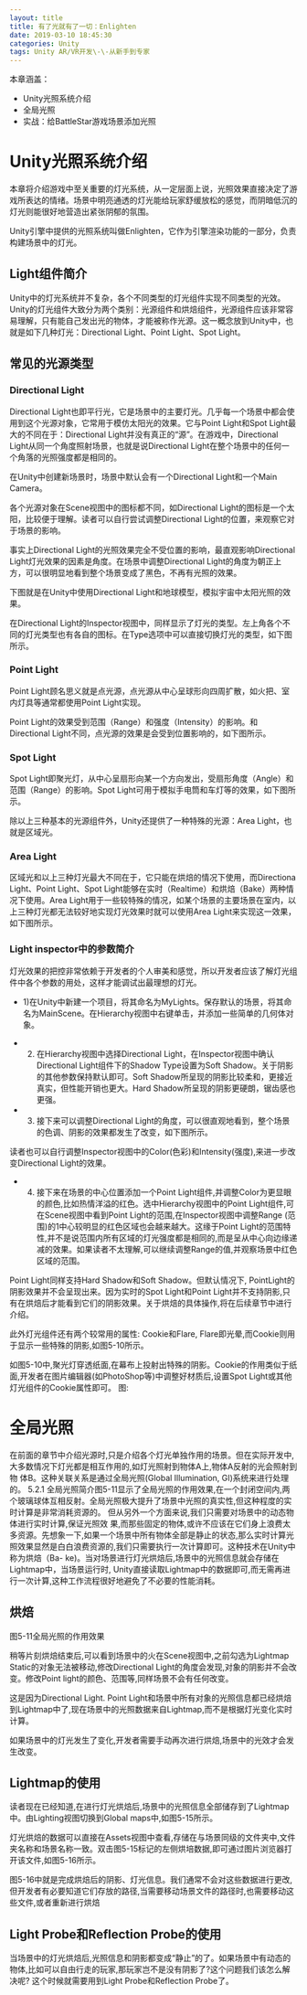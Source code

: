 ```yaml
---
layout: title
title: 有了光就有了一切：Enlighten
date: 2019-03-10 18:45:30
categories: Unity
tags: Unity AR/VR开发\-\-从新手到专家
---
```

本章涵盖：
* Unity光照系统介绍 
* 全局光照
* 实战：给BattleStar游戏场景添加光照

<!--more-->

# Unity光照系统介绍

本章将介绍游戏中至关重要的灯光系统，从一定层面上说，光照效果直接决定了游戏所表达的情绪。场景中明亮通透的灯光能给玩家舒缓放松的感觉，而阴暗低沉的灯光则能很好地营造出紧张阴郁的氛围。 

Unity引擎中提供的光照系统叫做Enlighten，它作为引擎渲染功能的一部分，负责构建场景中的灯光。

## Light组件简介 

Unity中的灯光系统并不复杂，各个不同类型的灯光组件实现不同类型的光效。Unity的灯光组件大致分为两个类别：光源组件和烘焙组件，光源组件应该非常容易理解，只有能自己发出光的物体，才能被称作光源。这一概念放到Unity中，也就是如下几种灯光：Directional Light、Point Light、Spot Light。

## 常见的光源类型
### Directional Light  

Directional Light也即平行光，它是场景中的主要灯光。几乎每一个场景中都会使用到这个光源对象，它常用于模仿太阳光的效果。它与Point Light和Spot Light最大的不同在于：Directional Light并没有真正的“源”。在游戏中，Directional Light从同一个角度照射场景，也就是说Directional Light在整个场景中的任何一个角落的光照强度都是相同的。 

在Unity中创建新场景时，场景中默认会有一个Directional Light和一个Main Camera。

各个光源对象在Scene视图中的图标都不同，如Directional Light的图标是一个太阳，比较便于理解。读者可以自行尝试调整Directional Light的位置，来观察它对于场景的影响。

事实上Directional Light的光照效果完全不受位置的影响，最直观影响Directional Light灯光效果的因素是角度。在场景中调整Directional Light的角度为朝正上方，可以很明显地看到整个场景变成了黑色，不再有光照的效果。

下图就是在Unity中使用Directional Light和地球模型，模拟宇宙中太阳光照的效果。

在Directional Light的Inspector视图中，同样显示了灯光的类型。左上角各个不同的灯光类型也有各自的图标。在Type选项中可以直接切换灯光的类型，如下图所示。

### Point Light
Point Light顾名思义就是点光源，点光源从中心呈球形向四周扩散，如火把、室内灯具等通常都使用Point Light实现。

Point Light的效果受到范围（Range）和强度（Intensity）的影响。和Directional Light不同，点光源的效果是会受到位置影响的，如下图所示。

### Spot Light
Spot Light即聚光灯，从中心呈扇形向某一个方向发出，受扇形角度（Angle）和范围（Range）的影响。Spot Light可用于模拟手电筒和车灯等的效果，如下图所示。

除以上三种基本的光源组件外，Unity还提供了一种特殊的光源：Area Light，也就是区域光。

### Area Light  
区域光和以上三种灯光最大不同在于，它只能在烘焙的情况下使用，而Directiona  Light、Point Light、Spot Light能够在实时（Realtime）和烘焙（Bake）两种情况下使用。Area Light用于一些较特殊的情况，如某个场景的主要场景在室内，以上三种灯光都无法较好地实现灯光效果时就可以使用Area Light来实现这一效果，如下图所示。 

### Light inspector中的参数简介  

灯光效果的把控非常依赖于开发者的个人审美和感觉，所以开发者应该了解灯光组件中各个参数的用处，这样才能调试出最理想的灯光。

* 1)在Unity中新建一个项目，将其命名为MyLights。保存默认的场景，将其命名为MainScene。在Hierarchy视图中右键单击，并添加一些简单的几何体对象。

* 2) 在Hierarchy视图中选择Directional Light，在Inspector视图中确认Directional Light组件下的Shadow Type设置为Soft Shadow。关于阴影的其他参数保持默认即可。Soft Shadow所呈现的阴影比较柔和，更接近真实，但性能开销也更大。Hard Shadow所呈现的阴影更硬朗，锯齿感也更强。

* 3) 接下来可以调整Directional Light的角度，可以很直观地看到，整个场景的色调、阴影的效果都发生了改变，如下图所示。

读者也可以自行调整Inspector视图中的Color(色彩)和Intensity(强度),来进一步改变Directional Light的效果。

* 4) 接下来在场景的中心位置添加一个Point Light组件,并调整Color为更显眼的颜色,比如热情洋溢的红色。选中Hierarchy视图中的Point Light组件,可在Scene视图中看到Point Light的范围,在Inspector视图中调整Range (范围)的1中心较明显的红色区域也会越来越大。这缘于Point Light的范围特性,并不是说范围内所有区域的灯光强度都是相同的,而是呈从中心向边缘递减的效果。如果读者不太理解,可以继续调整Range的值,并观察场景中红色区域的范围。

Point Light同样支持Hard Shadow和Soft Shadow。但默认情况下, PointLight的阴影效果并不会呈现出来。因为实时的Spot Light和Point Light并不支持阴影,只有在烘焙后才能看到它们的阴影效果。关于烘焙的具体操作,将在后续章节中进行介绍。

此外灯光组件还有两个较常用的属性: Cookie和Flare, Flare即光晕,而Cookie则用于显示一些特殊的阴影,如图5-10所示。

如图5-10中,聚光灯穿透纸面,在幕布上投射出特殊的阴影。Cookie的作用类似于纸面,开发者在图片编辑器(如PhotoShop等)中调整好材质后,设置Spot Light或其他灯光组件的Cookie属性即可。
图:

# 全局光照

在前面的章节中介绍光源时,只是介绍各个灯光单独作用的场景。但在实际开发中,  大多数情况下灯光都是相互作用的,如灯光照射到物体A上,物体A反射的光会照射到物  体B。这种关联关系是通过全局光照(Global Illumination, GI)系统来进行处理的。
5.2.1 全局光照简介图5-11显示了全局光照的作用效果,在一个封闭空间内,两个玻璃球体互相反射。全局光照极大提升了场景中光照的真实性,但这种程度的实时计算是非常消耗资源的。  但从另外一个方面来说,我们只需要对场景中的动态物体进行实时计算,保证光照效  果,而那些固定的物体,或许不应该在它们身上浪费太多资源。先想象一下,如果一个场景中所有物体全部是静止的状态,那么实时计算光照效果显然是白白浪费资源的,我们只需要执行一次计算即可。这种技术在Unity中称为烘焙（Ba-  ke)。当对场景进行灯光烘焙后,场景中的光照信息就会存储在Lightmap中，当场景运行时, Unity直接读取Lightmap中的数据即可,而无需再进行一次计算,这种工作流程很好地避免了不必要的性能消耗。

## 烘焙
图5-11全局光照的作用效果

稍等片刻烘焙结束后,可以看到场景中的火在Scene视图中,之前勾选为Lightmap Static的对象无法被移动,修改Directional Light的角度会发现,对象的阴影并不会改变。修改Point light的颜色、范围等,同样场景不会有任何改变。

这是因为Directional Light. Point Light和场景中所有对象的光照信息都已经烘焙到Lightmap中了,现在场景中的光照数据来自Lightmap,而不是根据灯光变化实时计算。

如果场景中的灯光发生了变化,开发者需要手动再次进行烘焙,场景中的光效才会发生改变。

## Lightmap的使用
	
读者现在已经知道,在进行灯光烘焙后,场景中的光照信息全部储存到了Lightmap中。由Lighting视图切换到Global maps中,如图5-15所示。

灯光烘焙的数据可以直接在Assets视图中查看,存储在与场景同级的文件夹中,文件夹名称和场景名称一致。双击图5-15标记的左侧烘培数据,即可通过图片浏览器打开该文件,如图5-16所示。

图5-16中就是完成烘焙后的阴影、灯光信息。我们通常不会对这些数据进行更改,但开发者有必要知道它们存放的路径,当需要移动场景文件的路径时,也需要移动这些文件,或者重新进行烘焙

## Light Probe和Reflection Probe的使用  

当场景中的灯光烘焙后,光照信息和阴影都变成“静止”的了。如果场景中有动态的  物体,比如可以自由行走的玩家,那玩家岂不是没有阴影了?这个问题我们该怎么解决呢?  这个时候就需要用到Light Probe和Reflection Probe了。



